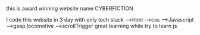this is award winning website name CYBERFICTION

I code this website in 3 day 
with only tech stack 
-->html
-->css
-->Javascript
-->gsap,locomotive
-->scrollTrigger
 great learning while try to learn js
 
